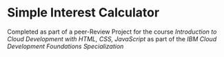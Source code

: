 # Simple Interest Calculator

Completed as part of a peer-Review Project for the course *Introduction to Cloud Development with HTML, CSS, JavaScript* as part of the *IBM Cloud Development Foundations Specialization*